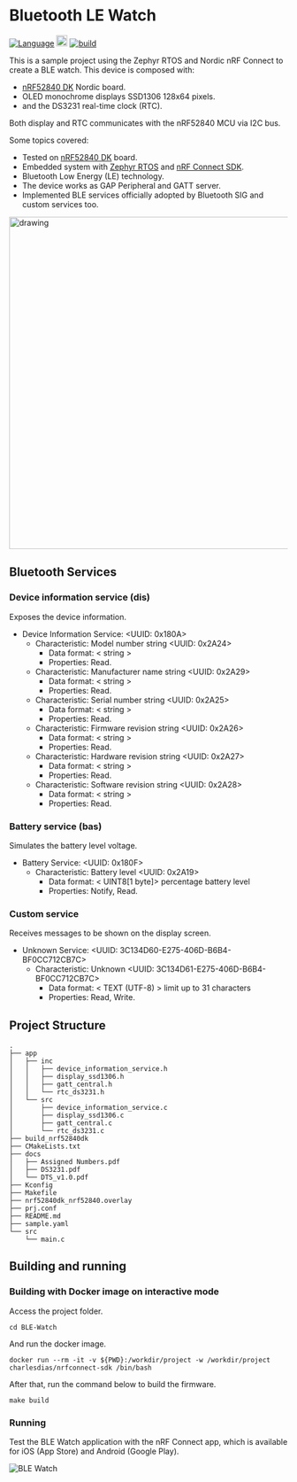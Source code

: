 # Bluetooth LE Watch

[![Language](https://img.shields.io/badge/Made%20with-C-blue.svg)](https://shields.io/) <img src="https://img.shields.io/badge/CMake-064F8C?style=for-the-badge&logo=cmake&logoColor=white" height='20px'/> [![build](https://github.com/CharlesDias/BLE-Watch/actions/workflows/build.yml/badge.svg)](https://github.com/CharlesDias/BLE-Watch/actions/workflows/build.yml)

This is a sample project using the Zephyr RTOS and Nordic nRF Connect to create a BLE watch. This device is composed with:

* [nRF52840 DK](https://www.nordicsemi.com/Products/Development-hardware/nRF5340-DK) Nordic board.
* OLED monochrome displays SSD1306 128x64 pixels.
* and the DS3231 real-time clock (RTC).

Both display and RTC communicates with the nRF52840 MCU via I2C bus.

Some topics covered:

* Tested on [nRF52840 DK](https://www.nordicsemi.com/Products/Development-hardware/nRF5340-DK) board.
* Embedded system with [Zephyr RTOS](https://zephyrproject.org/) and [nRF Connect SDK](https://www.nordicsemi.com/Products/Development-software/nrf-connect-sdk).
* Bluetooth Low Energy (LE) technology.
* The device works as GAP Peripheral and GATT server.
* Implemented BLE services officially adopted by Bluetooth SIG and custom services too.

<img src="docs/images/project.gif" alt="drawing" width="600"/>

## Bluetooth Services

### Device information service (dis)

Exposes the device information.

* Device Information Service: <UUID: 0x180A>
  * Characteristic: Model number string <UUID: 0x2A24>
    * Data format: < string >
    * Properties: Read.
  * Characteristic: Manufacturer name string <UUID: 0x2A29>
    * Data format: < string >
    * Properties: Read.
  * Characteristic: Serial number string <UUID: 0x2A25>
    * Data format: < string >
    * Properties: Read.
  * Characteristic: Firmware revision string <UUID: 0x2A26>
    * Data format: < string >
    * Properties: Read.
  * Characteristic: Hardware revision string <UUID: 0x2A27>
    * Data format: < string >
    * Properties: Read.
  * Characteristic: Software revision string <UUID: 0x2A28>
    * Data format: < string >
    * Properties: Read.

### Battery service (bas)

Simulates the battery level voltage.

* Battery Service: <UUID: 0x180F>
  * Characteristic: Battery level <UUID: 0x2A19>
    * Data format: < UINT8[1 byte]> percentage battery level
    * Properties: Notify, Read.

### Custom service

Receives messages to be shown on the display screen.

* Unknown Service: <UUID: 3C134D60-E275-406D-B6B4-BF0CC712CB7C>
  * Characteristic: Unknown <UUID: 3C134D61-E275-406D-B6B4-BF0CC712CB7C>
    * Data format: < TEXT (UTF-8) > limit up to 31 characters
    * Properties: Read, Write.

## Project Structure

```text
.
├── app
│   ├── inc
│   │   ├── device_information_service.h
│   │   ├── display_ssd1306.h
│   │   ├── gatt_central.h
│   │   └── rtc_ds3231.h
│   └── src
│       ├── device_information_service.c
│       ├── display_ssd1306.c
│       ├── gatt_central.c
│       └── rtc_ds3231.c
├── build_nrf52840dk
├── CMakeLists.txt
├── docs
│   ├── Assigned Numbers.pdf
│   ├── DS3231.pdf
│   └── DTS_v1.0.pdf
├── Kconfig
├── Makefile
├── nrf52840dk_nrf52840.overlay
├── prj.conf
├── README.md
├── sample.yaml
└── src
    └── main.c
```

## Building and running

### Building with Docker image on interactive mode

Access the project folder.

```console
cd BLE-Watch
```

And run the docker image.

```console
docker run --rm -it -v ${PWD}:/workdir/project -w /workdir/project charlesdias/nrfconnect-sdk /bin/bash
```

After that, run the command below to build the firmware.

```console
make build
```

### Running

Test the BLE Watch application with the nRF Connect app, which is available for iOS (App Store) and Android (Google Play).

![BLE Watch](docs/images/ble_watch.gif)

